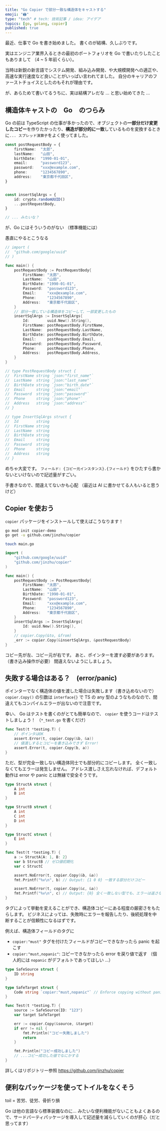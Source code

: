 ```yaml
---
title: "Go Copier で部分一致な構造体をキャストする"
emoji: "🖨️"
type: "tech" # tech: 技術記事 / idea: アイデア
topics: [go, golang, copier]
published: true
---
```



最近、仕事で Go を書き始めました。
書くのが結構、久しぶりです。

実はエンジニア業界入るときの最初のポートフォリオを Go で書いたりしたこともありまして
（4 ~ 5 年前くらい）。

当時は新鋭の新言語でシステム開発、組み込み開発、や大規模開発への適正や、高速な実行速度など良いことがいっぱい言われてました。
自分のキャリアのファーストチョイスとしたのもそれが理由です。

が、あらためて書いてるうちに、実は結構アレだな ... と思い始めてきた ...

## 構造体キャストの　Go　のつらみ

Go の前は TypeScript の仕事が多かったので、オブジェクトの**一部分だけ変更したコピー**を作りたかったり、**構造が部分的に一致**しているものを変換するときに`... スプレッド演算子`をよく使ってました。

```ts
const postRequestBody = {
	firstName:  "太郎",
	lastName:   "山田",
	birthDate:  "1990-01-01",
	email:      "password123",
	password:   "xxx@example.com",
	phone:      "1234567890",
	address:    "東京都千代田区",
}


const insertSqlArgs = {
	id: crypto.randomUUID()
	...postRequestBody,
}

// ... みたいな？
```

が、Go にはそういうのがない
（標準機能には）


愚直にやるとこうなる

```go
// import (
// 	"github.com/google/uuid"
// )

func main() {
	postRequestBody := PostRequestBody{
		FirstName: "太郎",
		LastName:  "山田",
		BirthDate: "1990-01-01",
		Password:  "password123",
		Email:     "xxx@example.com",
		Phone:     "1234567890",
		Address:   "東京都千代田区",
	}
	// 部分一致している構造体をコピーして、一部変更したもの
	insertSqlArgs := InsertSqlArgs{
		Id:        uuid.New().String(),
		FirstName: postRequestBody.FirstName,
		LastName:  postRequestBody.LastName,
		BirthDate: postRequestBody.BirthDate,
		Email:     postRequestBody.Email,
		Password:  postRequestBody.Password,
		Phone:     postRequestBody.Phone,
		Address:   postRequestBody.Address,
	}
}

// type PostRequestBody struct {
// 	FirstName string `json:"first_name"`
// 	LastName  string `json:"last_name"`
// 	BirthDate string `json:"birth_date"`
// 	Email     string `json:"email"`
// 	Password  string `json:"password"`
// 	Phone     string `json:"phone"`
// 	Address   string `json:"address"`
// }

// type InsertSqlArgs struct {
// 	Id        string
// 	FirstName string
// 	LastName  string
// 	BirthDate string
// 	Email     string
// 	Password  string
// 	Phone     string
// 	Address   string
// }
```

めちゃ大変です。
`フィールド: {コピー元インスタンス}.{フィールド}` をひたすら書かないといけないので記述量がすごい。

手書きなので、間違えてないかも心配
（最近は AI に書かせてる人もいると思うけど）



## Copier を使おう

`copier` パッケージをインストールして使えばこうなります！

```sh
go mod init copier-demo
go get -u github.com/jinzhu/copier

touch main.go
```


```go
import (
	"github.com/google/uuid"
	"github.com/jinzhu/copier"
)

func main() {
	postRequestBody := PostRequestBody{
		FirstName: "太郎",
		LastName:  "山田",
		BirthDate: "1990-01-01",
		Password:  "password123",
		Email:     "xxx@example.com",
		Phone:     "1234567890",
		Address:   "東京都千代田区",
	}
	insertSqlArgs := InsertSqlArgs{
		Id: uuid.New().String(),
	}
	// copier.Copy(&to, &from)
	_err := copier.Copy(&insertSqlArgs, &postRequestBody)
}
```

コピー先が左、コピー元が右です。
あと、ポインターを渡す必要があります。（書き込み操作が必要）
間違えないようにしましょう。


## 失敗する場合はある？　(error/panic)

ポインターでなく構造体の値を渡した場合は失敗します（書き込めないので）
`copier.Copy()` の引数は `interface{}` で TS の any 型のようなものなので、間違えてもコンパイルエラーが出ないので注意です。

幸い、 Go はテストを書くのがとても簡単なので、 `copier` を使うコードはテストしましょう！
（`*_test.go` を書くだけ）

```go
func Test(t *testing.T) {
	// ポインタはOK
	assert.Error(t, copier.Copy(&b, &a))
	// 値渡しするとコピーを書き込みできず Error!
	assert.Error(t, copier.Copy(b, a))
}
```

ただ、型が完全一致しない構造体同士でも部分的にコピーします。
全く一致しなくてもエラーは発生しません。
アドレス渡しさえ忘れなければ、デフォルト動作は error や panic とは無縁で安全そうです。

```go
type StructA struct {
	A int
	B int
}

type StructB struct {
	A int
	C int
	D int
}

type StructC struct {
	E int
}

func Test(t *testing.T) {
	a := StructA{A: 1, B: 2}
	var b StructB // ゼロ値初期化
	var c StructC

	assert.NoError(t, copier.Copy(&b, &a))
	fmt.Printf("%v\n", b) // Output: {1 0 0} 一致する部分だけコピー

	assert.NoError(t, copier.Copy(&c, &a))
	fmt.Printf("%v\n", c) // Output: {0} 全く一致しない型でも、エラーは返さない(全くコピーされないだけ)
}
```

タグによって挙動を変えることができ、構造体コピーにある程度の厳密さをもたらします。
ビジネスによっては、失敗時にエラーを報告したり、後続処理を中断することが信頼性になるはずです。


例えば、構造体フィールドのタグに

- `copier:"must"` タグを付けたフィールドがコピーできなかったら panic を起こす
- `copier:"must,nopanic"`: コピーできなかったら error を戻り値で返す
（個人的には `nopanic` がデフォルトであってほしい ...）

```go
type SafeSource struct {
	ID string
}

type SafeTarget struct {
	Code string `copier:"must,nopanic"` // Enforce copying without panic.
}

func Test(t *testing.T) {
	source := SafeSource{ID: "123"}
	var target SafeTarget

	err := copier.Copy(&source, &target)
	if err != nil {
		fmt.Println("コピー失敗しました")
		return
	}

	fmt.Println("コピー成功しました")
	// ...コピー成功した値でなにかする
}
```

詳しくはリポジトリー参照
https://github.com/jinzhu/copier


## 便利なパッケージを使ってトイルをなくそう

toil = 苦労、徒労、骨折り損

Go は他の言語なら標準装備なのに… みたいな便利機能がないこともよくあるので、サードパーティパッケージを導入して記述量を減らしていくのが肝心（だと思ってます）
